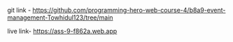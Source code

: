 git link - https://github.com/programming-hero-web-course-4/b8a9-event-management-Towhidul123/tree/main

live link- https://ass-9-f862a.web.app